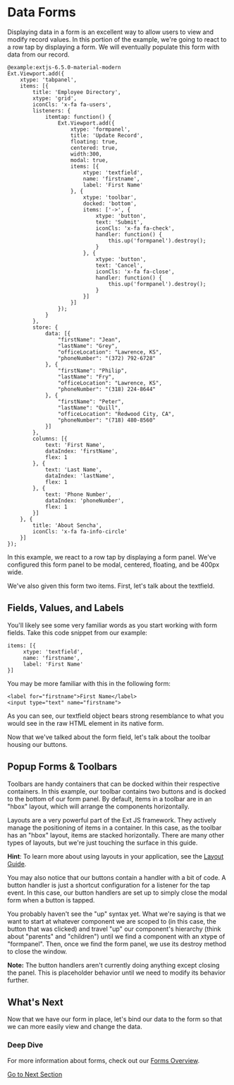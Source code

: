 # Data Forms

Displaying data in a form is an excellent way to allow users to view and modify record values.  In this portion of the 
example, we're going to react to a row tap by displaying a form.  We will eventually populate this form with data 
from our record.

    @example:extjs-6.5.0-material-modern
    Ext.Viewport.add({
        xtype: 'tabpanel',
        items: [{
            title: 'Employee Directory',
            xtype: 'grid',
            iconCls: 'x-fa fa-users',
            listeners: {
                itemtap: function() {
                    Ext.Viewport.add({
                        xtype: 'formpanel',
                        title: 'Update Record',
                        floating: true,
                        centered: true,
                        width:300,
                        modal: true,
                        items: [{
                            xtype: 'textfield',
                            name: 'firstname',
                            label: 'First Name'
                        }, {
                            xtype: 'toolbar',
                            docked: 'bottom',
                            items: ['->', {
                                xtype: 'button',
                                text: 'Submit',
                                iconCls: 'x-fa fa-check',
                                handler: function() {
                                    this.up('formpanel').destroy();
                                }
                            }, {
                                xtype: 'button',
                                text: 'Cancel',
                                iconCls: 'x-fa fa-close',
                                handler: function() {
                                    this.up('formpanel').destroy();
                                }
                            }]
                        }]
                    });
                }
            },
            store: {
                data: [{
                    "firstName": "Jean",
                    "lastName": "Grey",
                    "officeLocation": "Lawrence, KS",
                    "phoneNumber": "(372) 792-6728"
                }, {
                    "firstName": "Philip",
                    "lastName": "Fry",
                    "officeLocation": "Lawrence, KS",
                    "phoneNumber": "(318) 224-8644"
                }, {
                    "firstName": "Peter",
                    "lastName": "Quill",
                    "officeLocation": "Redwood City, CA",
                    "phoneNumber": "(718) 480-8560"
                }]
            },
            columns: [{
                text: 'First Name',
                dataIndex: 'firstName',
                flex: 1
            }, {
                text: 'Last Name',
                dataIndex: 'lastName',
                flex: 1
            }, {
                text: 'Phone Number',
                dataIndex: 'phoneNumber',
                flex: 1
            }]
        }, {
            title: 'About Sencha',
            iconCls: 'x-fa fa-info-circle'
        }]
    });

In this example, we react to a row tap by displaying a form panel.  We've configured this form panel to be modal, 
centered, floating, and be 400px wide.

We've also given this form two items.  First, let's talk about the textfield.

## Fields, Values, and Labels

You'll likely see some very familiar words as you start working with form fields.  Take this code snippet from 
our example:

    items: [{
         xtype: 'textfield',
         name: 'firstname',
         label: 'First Name'
    }]

You may be more familiar with this in the following form:

    <label for="firstname">First Name</label>
    <input type="text" name="firstname">

As you can see, our textfield object bears strong resemblance to what you would see in the raw HTML element in 
its native form.

Now that we've talked about the form field, let's talk about the toolbar housing our buttons.

## Popup Forms & Toolbars

Toolbars are handy containers that can be docked within their respective containers.  In this example, our toolbar 
contains two buttons and is docked to the bottom of our form panel.  By default, items in a toolbar are in an "hbox" 
layout, which will arrange the components horizontally.

Layouts are a very powerful part of the Ext JS framework. They actively manage the positioning of items in a 
container.  In this case, as the toolbar has an "hbox" layout, items are stacked horizontally.  There are many other 
types of layouts, but we're just touching the surface in this guide.  

**Hint**: To learn more about using layouts in your application, see the [Layout Guide](../core_concepts/layouts.html).

You may also notice that our buttons contain a handler with a bit of code.  A button handler is just a shortcut 
configuration for a listener for the tap event.  In this case, our button handlers are set up to simply close the 
modal form when a button is tapped.  

You probably haven't see the "up" syntax yet.  What we're saying is that we want to start at whatever component we are 
scoped to (in this case, the button that was clicked) and travel "up" our component's hierarchy (think about 
"parents" and "children") until we find a component with an xtype of "formpanel".   Then, once we find the form panel, 
we use its destroy method to close the window.

**Note:** The button handlers aren't currently doing anything except closing the panel.  This is placeholder behavior
until we need to modify its behavior further.

## What's Next

Now that we have our form in place, let's bind our data to the form so that we can more easily view and change the data.

### Deep Dive

For more information about forms, check out our [Forms Overview](../components/forms.html).

[Go to Next Section](./data_binding.html)
